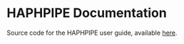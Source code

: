 # HAPHPIPE Documentation
Source code for the HAPHPIPE user guide, available [here](https://gwcbi.github.io/haphpipe_docs/).
